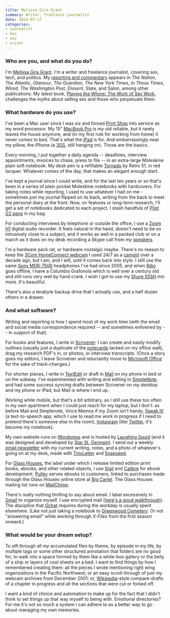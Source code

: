 ```yaml
---
title: Melissa Gira Grant
summary: Writer, freelance journalist
date: 2014-07-17
categories:
- journalist
- mac
- sex
- writer
---
```


### Who are you, and what do you do?

I'm [Melissa Gira Grant](http://melissagiragrant.com/ "Melissa's website."). I'm a writer and freelance journalist, covering sex, tech, and politics. My [reporting and commentary](http://melissagiragrant.com/work/journalism/ "Melissa's journalism.") appears in *The Nation*, *The Atlantic*, *Glamour*, *The Guardian*, *The New York Times*, *In These Times*, *Wired*, *The Washington Post*, *Dissent*, Slate, and Salon, among other publications. My latest book, [Playing the Whore: The Work of Sex Work](http://melissagiragrant.com/work/playing-the-whore/ "Melissa's book about sex work."), challenges the myths about selling sex and those who perpetuate them.

### What hardware do you use?

I've been a Mac user since I was six and forced [Print Shop][the-print-shop] into service as my word processor. My 15" [MacBook Pro][macbook-pro] is my old reliable, but it rarely leaves the house anymore, and (in my first rule for working from home) it never comes to bed. That's what the [iPad][] is for. And embarrassingly near my pillow, the iPhone (a [3GS][iphone-3gs], still hanging on). Those are the basics.

Every morning, I put together a daily agenda -- deadlines, interview appointments, invoices to chase, press to file -- in an extra-large Moleskine plain soft notebook. My desk pen is a refillable [Tornado][tornado.2] by Retro 51, in red lacquer. Whatever comes of the day, that makes an elegant enough start. 

I've kept a journal since I could write, and for the last ten years or so that's been in a series of plain pocket Moleskine notebooks with hardcovers. For taking notes while reporting, I used to use whatever I had on me - sometimes just my journal flipped on its back, writing from the back to meet the personal diary at the front. Now, on features or long-term research, I'll get a set of notebooks dedicated to each project. I stash handfuls of [Pilot G2 pens][g2.2] in my bag. 

For conducting interviews by telephone or outside the office, I use a [Zoom H1][h1] digital audio recorder. It feels natural in the hand, doesn't need to be so intrusively close to a subject, and it works as well in a packed club or on a march as it does on my desk recording a Skype call from my [speakers][soundsticks].

I'm a hardware pack rat, or hardware nostalgic maybe. There's no reason to keep the [3Com HomeConnect webcam][homeconnect] I used 24/7 as a [camgirl](http://rhizome.org/editorial/2011/oct/26/she-was-camera/ "Melissa's article about camgirls.") over a decade ago, but I am, and I will, until it comes back into style. I still use the same [Sony MDR-7506][mdr-7506] headphones I've had since 2005, and when [Rdio][] goes offline, I have a Columbia Grafonola which is well over a century old and still runs very well by hand crank. I wish I got to use my [Shure 55SH][55sh] mic more. It's beautiful. 

There's also a terabyte backup drive that I actually use, and a half dozen others in a drawer. 

### And what software?

Writing and reporting is how I spend most of my work time (with the email and social media correspondence required -- and sometimes enlivened by -- in support of that). 

For books and features, I write in [Scrivener][]. I can create and easily modify outlines (usually just a duplicate of the [notecards](http://instagram.com/p/Tgod2BwRzv/ "A photo of Melissa's notecards.") tacked on my office wall), drag my research PDF's in, or photos, or interview transcripts. (Once a story goes my editors, I leave Scrivener and reluctantly move to [Microsoft Office][office] for the sake of track-changes.)

For shorter pieces, I write in [TextEdit][] or draft in [Mail][mail-ios] on my phone in bed or on the subway. I've experimented with writing and editing in [SimpleNote][simplenote-ios], and had some success syncing drafts between Scrivener on my desktop and my phone or iPad, but Mail is where I end up.

Working while mobile, but that's a bit arbitrary, as I still use these too often in my own apartment when I could just reach for my laptop, but I don't: as before Mail and Simplenote, Voice Memos if my Zoom isn't handy, [Speak It!][speak-it-ios] (a text-to-speech app, which I use to read me work in progress if I need to pretend there's someone else in the room), [Instagram](http://instagram.com/melissagira "Melissa's Instagram account.") (like [Twitter](https://twitter.com/melissagira "Melissa's Twitter account."), it's become my notebook).

My own website runs on [Wordpress][] and is hosted by [Laughing Squid](https://laughingsquid.us/ "A web hosting service.") (and it was designed and developed by [Star St. Germain](http://www.thisisstar.com/ "Star's website.")). I send out a weekly [email newsletter](http://tinyletter.com/melissagiragrant/ "Melissa's newsletter.") with my current writing, notes, and a photo of whatever's going on at my desk, made with [TinyLetter][] and [Snapseed][snapseed-ios].

For [Glass Houses](http://www.glasshousespress.com/ "Melissa's print label."), the label under which I release limited edition print books, ebooks, and other related objects, I use [Sigil][] and [Calibre][] for ebook development. [Pulley][] serves ebooks to customers, linked to purchases made through the Glass Houses online store at [Big Cartel][big-cartel]. The Glass Houses mailing list runs on [MailChimp][]. 

There's really nothing thrilling to say about email. I label excessively in [Gmail][] to organize myself. I use encrypted mail ([here's a good walkthrough](https://securityinabox.org/en/thunderbird_main "A guide for using Thunderbird with Enigmail and GPG.")). The discipline that [Gchat][google-talk] requires during the workday is usually spent elsewhere. (Like not just taking a notebook to [Greenwood Cemetery](http://www.green-wood.com/ "A cemetery in Brooklyn."). Or not "answering email" while working through *X-Files* from the first season onward.)

### What would be your dream setup?

To sift through all my accumulated files by theme, by episode in my life, by multiple tags or some other structured annotation that folders are no good for, to walk into a space formed by them like a white-box gallery or the belly of a ship or layers of cool sheets on a bed. I want to find things by how I remembered creating them: all the pieces I wrote mentioning right wing organizations in the Pacific Northwest; or an easy scroll-through of just my webcam archives from December 2001; or, [Wikipedia][]-style compare-drafts of a chapter in progress and all the sections that were cut or forked off.

I want a kind of choice and automation to make up for the fact that I didn't think to set things up that way myself to being with. Emotional directories? For me it's not so much a system I can adhere to as a better way to go about managing my own memories.

[55sh]: http://web.archive.org/web/20190331211531/http://www.shure.com:80/americas/products/microphones/classic/55sh-Series-ii-iconic-unidyne-vocal-microphone "A vocals micrphone."
[big-cartel]: https://www.bigcartel.com/ "A shopping cart service for artists."
[calibre]: https://calibre-ebook.com/ "An ebook library management tool."
[g2.2]: https://www.jetpens.com/Pilot-G2-Original-Gel-Pens/ct/610 "A pen."
[gmail]: https://en.wikipedia.org/wiki/Gmail "Web-based email."
[google-talk]: https://en.wikipedia.org/wiki/Google_Talk "Google's own audio/video/text chat system."
[h1]: http://web.archive.org/web/20150516203209/http://www.zoom.co.jp:80/products/h1 "A digital recorder."
[homeconnect]: http://web.archive.org/web/20221205165928/http://www.amazon.com/3Com-00371800-HomeConnect-Digital-Camera/dp/B00000JDHV "A computer video camera."
[ipad]: https://www.apple.com/ipad/ "A tablet device."
[iphone-3gs]: https://en.wikipedia.org/wiki/IPhone_3GS "A 3 megapixel smartphone."
[macbook-pro]: https://www.apple.com/macbook-pro/ "A laptop."
[mail-ios]: http://web.archive.org/web/20230911115011/https://www.apple.com/ios/ios-16/ "A mail client included with iOS."
[mailchimp]: https://mailchimp.com/ "A templated mailing list system."
[mdr-7506]: http://web.archive.org/web/20230522193817/https://www.amazon.com/Sony-MDR7506-Professional-Diaphragm-Headphone/dp/B000AJIF4E "Studio-quality headphones."
[office]: https://www.microsoft.com/en-us/microsoft-365 "An office productivity suite."
[pulley]: http://web.archive.org/web/20230807062813/https://pulleyapp.com/ "A service for selling art, books and music."
[rdio]: http://web.archive.org/web/20151209115835/http://www.rdio.com:80/home/en-us/ "A music streaming service."
[scrivener]: http://web.archive.org/web/20190626125457/http://www.literatureandlatte.com:80/scrivener.php? "A Mac text editor aimed at writers."
[sigil]: https://github.com/Sigil-Ebook/Sigil "An EPUB editor."
[simplenote-ios]: https://apps.apple.com/us/app/simplenote/id289429962 "A note app with cloud syncing."
[snapseed-ios]: https://apps.apple.com/us/app/snapseed/id439438619 "A photo app."
[soundsticks]: https://en.wikipedia.org/wiki/Harman_Kardon#SoundSticks "Swanky-looking computer speakers."
[speak-it-ios]: https://apps.apple.com/us/app/speak-it-text-to-speech/id308629295 "A text-to-speech app."
[textedit]: http://web.archive.org/web/20200525165141/https://support.apple.com/en-us/HT2523 "A text editor included with Mac OS X."
[the-print-shop]: https://archive.org/details/a2_Print_Shop_The_1984_Broderbund "Desktop publishing software."
[tinyletter]: https://tinyletter.com/ "An email newsletter service."
[tornado.2]: http://web.archive.org/web/20220122170446/http://www.retro51.com/fwi_tor_classiclacquers.html "A pen."
[wikipedia]: https://en.wikipedia.org/wiki/Main_Page "A free online encyclopedia."
[wordpress]: https://wordpress.com/ "Weblog publishing software."

